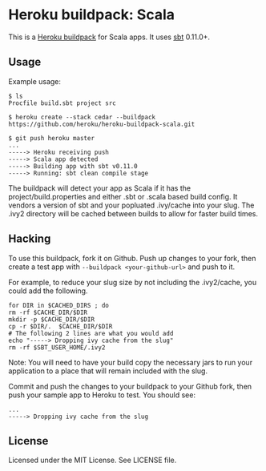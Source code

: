 Heroku buildpack: Scala
=========================

This is a [Heroku buildpack](http://devcenter.heroku.com/articles/buildpacks) for Scala apps.
It uses [sbt](https://github.com/harrah/xsbt/) 0.11.0+.

Usage
-----

Example usage:

    $ ls
    Procfile build.sbt project src

    $ heroku create --stack cedar --buildpack https://github.com/heroku/heroku-buildpack-scala.git

    $ git push heroku master
    ...
    -----> Heroku receiving push
    -----> Scala app detected
    -----> Building app with sbt v0.11.0
    -----> Running: sbt clean compile stage

The buildpack will detect your app as Scala if it has the project/build.properties and either .sbt or .scala based build config.  It vendors a version of sbt and your popluated .ivy/cache into your slug.  The .ivy2 directory will be cached between builds to allow for faster build times.

Hacking
-------

To use this buildpack, fork it on Github.  Push up changes to your fork, then create a test app with `--buildpack <your-github-url>` and push to it.

For example, to reduce your slug size by not including the .ivy2/cache, you could add the following.

    for DIR in $CACHED_DIRS ; do 
    rm -rf $CACHE_DIR/$DIR 
    mkdir -p $CACHE_DIR/$DIR 
    cp -r $DIR/.  $CACHE_DIR/$DIR 
    # The following 2 lines are what you would add
    echo "-----> Dropping ivy cache from the slug" 
    rm -rf $SBT_USER_HOME/.ivy2 
    
Note: You will need to have your build copy the necessary jars to run your application to a place that will remain included with the slug.


Commit and push the changes to your buildpack to your Github fork, then push your sample app to Heroku to test.  You should see:

    ...
    -----> Dropping ivy cache from the slug

License
-------

Licensed under the MIT License. See LICENSE file.
